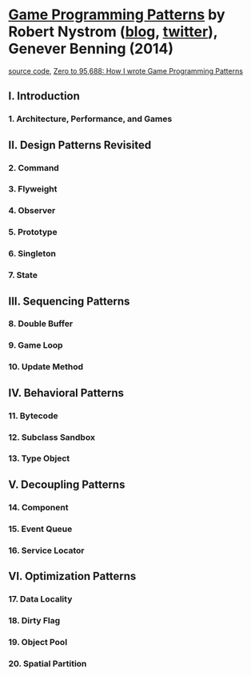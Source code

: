 # [Game Programming Patterns][homepage] by Robert Nystrom ([blog][author_blog], [twitter][author_twitter]), Genever Benning (2014)

[source code][source_code], [Zero to 95,688: How I wrote Game Programming Patterns][zero_to_95688_how_i_wrote_game_programming_patterns]

[homepage]: http://gameprogrammingpatterns.com/
[author_blog]: http://journal.stuffwithstuff.com/
[author_twitter]: https://twitter.com/munificentbob
[source_code]: https://github.com/munificent/game-programming-patterns
[zero_to_95688_how_i_wrote_game_programming_patterns]: http://journal.stuffwithstuff.com/2014/04/22/zero-to-95688-how-i-wrote-game-programming-patterns/

## I. Introduction

### 1. Architecture, Performance, and Games

## II. Design Patterns Revisited

### 2. Command

### 3. Flyweight

### 4. Observer

### 5. Prototype

### 6. Singleton

### 7. State

## III. Sequencing Patterns

### 8. Double Buffer

### 9. Game Loop

### 10. Update Method

## IV. Behavioral Patterns

### 11. Bytecode

### 12. Subclass Sandbox

### 13. Type Object

## V. Decoupling Patterns

### 14. Component

### 15. Event Queue

### 16. Service Locator

## VI. Optimization Patterns

### 17. Data Locality

### 18. Dirty Flag

### 19. Object Pool

### 20. Spatial Partition

